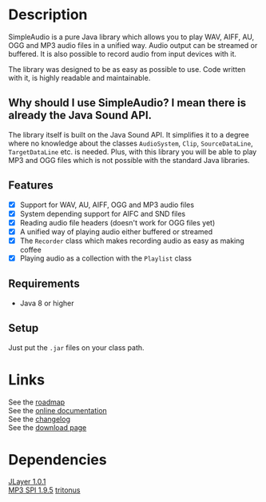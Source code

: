 # Description
SimpleAudio is a pure Java library which allows you to play WAV, AIFF, AU, OGG and MP3 audio files in a unified way.
Audio output can be streamed or buffered.
It is also possible to record audio from input devices with it.

The library was designed to be as easy as possible to use.
Code written with it, is highly readable and maintainable.

## Why should I use SimpleAudio? I mean there is already the Java Sound API.
The library itself is built on the Java Sound API.
It simplifies it to a degree where no knowledge about the classes `AudioSystem`,
`Clip`, `SourceDataLine`, `TargetDataLine` etc. is needed.
Plus, with this library you will be able to play MP3 and OGG files which is not possible
with the standard Java libraries.

## Features
- [x] Support for WAV, AU, AIFF, OGG and MP3 audio files
- [x] System depending support for AIFC and SND files
- [x] Reading audio file headers (doesn't work for OGG files yet)
- [x] A unified way of playing audio either buffered or streamed
- [x] The `Recorder` class which makes recording audio as easy as making coffee
- [x] Playing audio as a collection with the `Playlist` class

## Requirements
- Java 8 or higher

## Setup
Just put the `.jar` files on your class path.

# Links
See the [roadmap](https://trello.com/b/a3o9JKrC)  
See the [online documentation](https://ralleytn.github.io/SimpleAudio/)  
See the [changelog](https://github.com/RalleYTN/SimpleAudio/blob/master/CHANGELOG.md)  
See the [download page](https://github.com/RalleYTN/SimpleAudio/releases)  

# Dependencies
[JLayer 1.0.1](http://www.javazoom.net/javalayer/sources.html)  
[MP3 SPI 1.9.5](http://www.javazoom.net/mp3spi/mp3spi.html)
[tritonus](http://www.tritonus.org/)